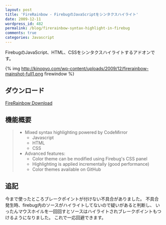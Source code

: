 ```yaml
---
layout: post
title: 'FireRainbow - FirebugのJavaScriptをシンタクスハイライト'
date: 2009-12-11
wordpress_id: 482
permalink: /blog/firerainbow-syntax-highlight-in-firebug
comments: true
categories: Javascript
---
```

FirebugのJavaScript、HTML、CSSをシンタクスハイライトするアドオンです。

{% img http://kinopyo.com/wp-content/uploads/2009/12/firerainbow-mainshot-full1.png firewindow %}

## ダウンロード
[FireRainbow Download](https://addons.mozilla.org/en-US/firefox/addon/9603)

## 機能概要

> - Mixed syntax highlighting powered by CodeMirror
>   - Javascript
>   - HTML
>   - CSS
> - Advanced features:
>   - Color theme can be modified using Firebug's CSS panel
>   - Highlighting is applied incrementally (good performance)
>   - Color themes available on GitHub

## 追記
今まで使ったところブレークポイントが付けない不具合がありました。
不具合発生時、firebug内のソースがハイライトしてないので疑いがあると判断し、
いったんマウスホイルを一回回すとソースはハイライトされブレークポイントもつけるようになりました。
これで一応回避できます。
